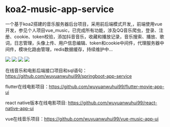 # koa2-music-app-service

一个基于koa2搭建的音乐服务器后台项目，采用前后端模式开发,，前端使用vue开发，参见个人项目vue_music，已完成所有功能，涉及QQ音乐爬虫，登录、注册、cookie、token校验，添加抖音音乐，收藏和播放记录，音乐搜索、播放、歌词，日志管理，头像上传、用户信息编辑、token和cookie中间件，代理服务器中间件，模块化路由管理，redis数据缓存，持续维护中...

![](https://raw.githubusercontent.com/wuyuanwuhui99/vue_music/main/music.jpg)
![](https://raw.githubusercontent.com/wuyuanwuhui99/vue_music/main/music_01.jpg)
![](https://raw.githubusercontent.com/wuyuanwuhui99/vue_music/main/music_02.jpg)
![](https://raw.githubusercontent.com/wuyuanwuhui99/vue_music/main/music_03.jpg)


在线音乐和电影后端接口项目和sql语句：https://github.com/wuyuanwuhui99/springboot-app-service

flutter在线电影项目：https://github.com/wuyuanwuhui99/flutter-movie-app-ui

react native版本在线电影项目: https://github.com/wuyuanwuhui99/react-native-app-ui

vue在线音乐项目：https://github.com/wuyuanwuhui99/vue-music-app-ui
